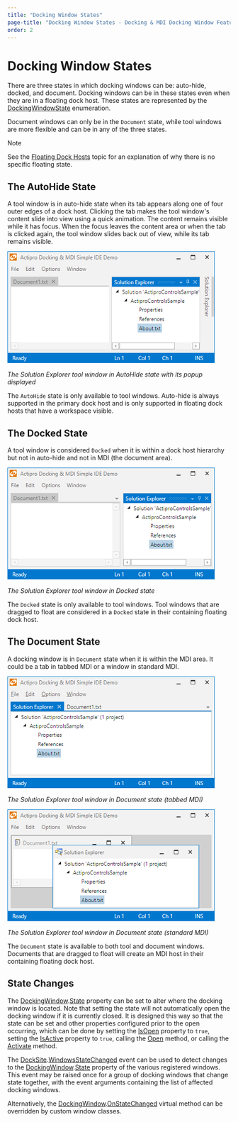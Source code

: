 ```yaml
---
title: "Docking Window States"
page-title: "Docking Window States - Docking & MDI Docking Window Features"
order: 2
---
```

# Docking Window States

There are three states in which docking windows can be: auto-hide, docked, and document.  Docking windows can be in these states even when they are in a floating dock host.  These states are represented by the [DockingWindowState](xref:@ActiproUIRoot.Controls.Docking.DockingWindowState) enumeration.

Document windows can only be in the `Document` state, while tool windows are more flexible and can be in any of the three states.

> [!NOTE]
> See the [Floating Dock Hosts](floating-dock-hosts.md) topic for an explanation of why there is no specific floating state.

## The AutoHide State

A tool window is in auto-hide state when its tab appears along one of four outer edges of a dock host.  Clicking the tab makes the tool window's content slide into view using a quick animation.  The content remains visible while it has focus.  When the focus leaves the content area or when the tab is clicked again, the tool window slides back out of view, while its tab remains visible.

![Screenshot](../images/state-auto-hide.png)

*The Solution Explorer tool window in AutoHide state with its popup displayed*

The `AutoHide` state is only available to tool windows.  Auto-hide is always supported in the primary dock host and is only supported in floating dock hosts that have a workspace visible.

## The Docked State

A tool window is considered `Docked` when it is within a dock host hierarchy but not in auto-hide and not in MDI (the document area).

![Screenshot](../images/state-docked.png)

*The Solution Explorer tool window in Docked state*

The `Docked` state is only available to tool windows.  Tool windows that are dragged to float are considered in a `Docked` state in their containing floating dock host.

## The Document State

A docking window is in `Document` state when it is within the MDI area.  It could be a tab in tabbed MDI or a window in standard MDI.

![Screenshot](../images/state-document-tabbed.png)

*The Solution Explorer tool window in Document state (tabbed MDI)*

![Screenshot](../images/state-document-standard.png)

*The Solution Explorer tool window in Document state (standard MDI)*

The `Document` state is available to both tool and document windows.  Documents that are dragged to float will create an MDI host in their containing floating dock host.

## State Changes

The [DockingWindow](xref:@ActiproUIRoot.Controls.Docking.DockingWindow).[State](xref:@ActiproUIRoot.Controls.Docking.DockingWindow.State) property can be set to alter where the docking window is located.  Note that setting the state will not automatically open the docking window if it is currently closed.  It is designed this way so that the state can be set and other properties configured prior to the open occurring, which can be done by setting the [IsOpen](xref:@ActiproUIRoot.Controls.Docking.DockingWindow.IsOpen) property to `true`, setting the [IsActive](xref:@ActiproUIRoot.Controls.Docking.DockingWindow.IsActive) property to `true`, calling the [Open](xref:@ActiproUIRoot.Controls.Docking.DockingWindow.Open*) method, or calling the [Activate](xref:@ActiproUIRoot.Controls.Docking.DockingWindow.Activate*) method.

The [DockSite](xref:@ActiproUIRoot.Controls.Docking.DockSite).[WindowsStateChanged](xref:@ActiproUIRoot.Controls.Docking.DockSite.WindowsStateChanged) event can be used to detect changes to the [DockingWindow](xref:@ActiproUIRoot.Controls.Docking.DockingWindow).[State](xref:@ActiproUIRoot.Controls.Docking.DockingWindow.State) property of the various registered windows.  This event may be raised once for a group of docking windows that change state together, with the event arguments containing the list of affected docking windows.

Alternatively, the [DockingWindow](xref:@ActiproUIRoot.Controls.Docking.DockingWindow).[OnStateChanged](xref:@ActiproUIRoot.Controls.Docking.DockingWindow.OnStateChanged*) virtual method can be overridden by custom window classes.
